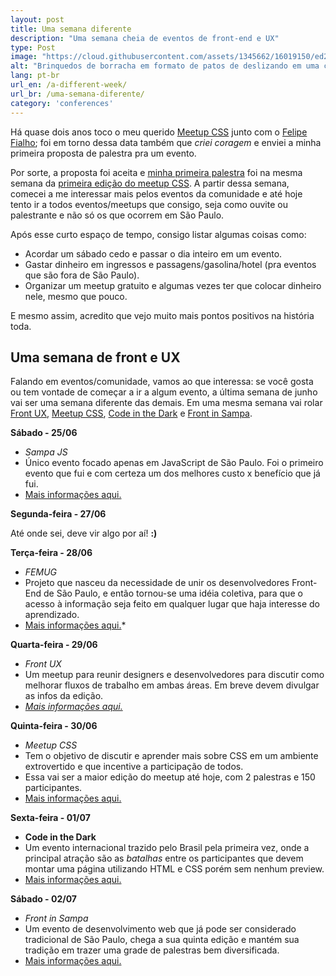 ```yaml
---
layout: post
title: Uma semana diferente
description: "Uma semana cheia de eventos de front-end e UX"
type: Post
image: "https://cloud.githubusercontent.com/assets/1345662/16019150/ed21d430-317d-11e6-91e1-ff7ae317a617.jpg"
alt: "Brinquedos de borracha em formato de patos de deslizando em uma corrente de água entre duas calçadas."
lang: pt-br
url_en: /a-different-week/
url_br: /uma-semana-diferente/
category: 'conferences'
---
```


Há quase dois anos toco o meu querido [Meetup CSS](https://github.com/raphaelfabeni/css-sp) junto com o [Felipe Fialho](https://twitter.com/lfeh); foi em torno dessa data também que *criei coragem* e enviei a minha primeira proposta de palestra pra um evento.

Por sorte, a proposta foi aceita e [minha primeira palestra](http://www.thedevelopersconference.com.br/tdc/2014/saopaulo/trilha-front-end) foi na mesma semana da [primeira edição do meetup CSS](https://github.com/raphaelfabeni/css-sp/blob/master/meetups/01.md). A partir dessa semana, comecei a me interessar mais pelos eventos da comunidade e até hoje tento ir a todos eventos/meetups que consigo, seja como ouvite ou palestrante e não só os que ocorrem em São Paulo.

Após esse curto espaço de tempo, consigo listar algumas coisas como:

* Acordar um sábado cedo e passar o dia inteiro em um evento.
* Gastar dinheiro em ingressos e passagens/gasolina/hotel (pra eventos que são fora de São Paulo).
* Organizar um meetup gratuito e algumas vezes ter que colocar dinheiro nele, mesmo que pouco.

E mesmo assim, acredito que vejo muito mais pontos positivos na história toda.

## Uma semana de front e UX

Falando em eventos/comunidade, vamos ao que interessa: se você gosta ou tem vontade de começar a ir a algum evento, a última semana de junho vai ser uma semana diferente das demais. Em uma mesma semana vai rolar [Front UX](http://frontux.com/), [Meetup CSS](https://github.com/raphaelfabeni/css-sp), [Code in the Dark](http://codeinthedark.com.br/) e [Front in Sampa](http://frontinsampa.com.br/).

**Sábado - 25/06**

* *Sampa JS*
* Único evento focado apenas em JavaScript de São Paulo. Foi o primeiro evento que fui e com certeza um dos melhores custo x benefício que já fui.
* [Mais informações aqui.](http://sampajs.com.br/)

**Segunda-feira - 27/06**

Até onde sei, deve vir algo por aí! **:)**

**Terça-feira - 28/06**

* *FEMUG*
* Projeto que nasceu da necessidade de unir os desenvolvedores Front-End de São Paulo, e então tornou-se uma idéia coletiva, para que o acesso à informação seja feito em qualquer lugar que haja interesse do aprendizado.
* [Mais informações aqui.](https://sp.femug.com/t/femug-sp-33-lambda3/792)*

**Quarta-feira - 29/06**

* *Front UX*
* Um meetup para reunir designers e desenvolvedores para discutir como melhorar fluxos de trabalho em ambas áreas. Em breve devem divulgar as infos da edição.
* *[Mais informações aqui.](http://www.meetup.com/pt-BR/Frontux/)*

**Quinta-feira - 30/06**

* *Meetup CSS*
* Tem o objetivo de discutir e aprender mais sobre CSS em um ambiente extrovertido e que incentive a participação de todos.
* Essa vai ser a maior edição do meetup até hoje, com 2 palestras e 150 participantes.
* [Mais informações aqui.](http://www.meetup.com/pt-BR/CSS-SP/events/231719368/)

**Sexta-feira - 01/07**

* **Code in the Dark**
* Um evento internacional trazido pelo Brasil pela primeira vez, onde a principal atração são as *batalhas* entre os participantes que devem montar uma página utilizando HTML e CSS porém sem nenhum preview.
* [Mais informações aqui.](http://codeinthedark.com.br/)

**Sábado - 02/07**

* *Front in Sampa*
* Um evento de desenvolvimento web que já pode ser considerado tradicional de São Paulo, chega a sua quinta edição e mantém sua tradição em trazer uma grade de palestras bem diversificada.
* [Mais informações aqui.](http://frontinsampa.com.br/)
